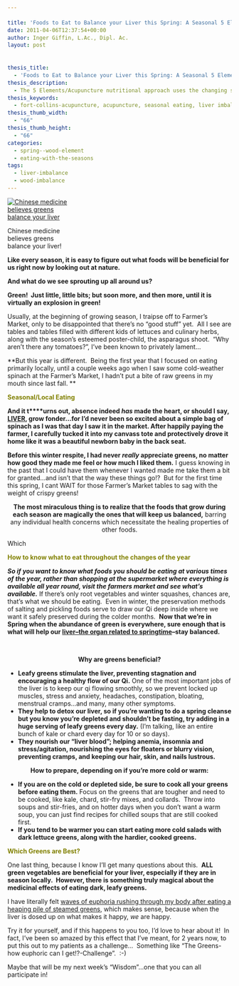 ```yaml
---

title: 'Foods to Eat to Balance your Liver this Spring: A Seasonal 5 Elements Approach'
date: 2011-04-06T12:37:54+00:00
author: Inger Giffin, L.Ac., Dipl. Ac.
layout: post


thesis_title:
  - 'Foods to Eat to Balance your Liver this Spring: A Seasonal 5 Elements Approach'
thesis_description:
  - The 5 Elements/Acupuncture nutritional approach uses the changing seasons to guide our food choices, using seasonal foods as medicine.
thesis_keywords:
  - fort-collins-acupuncture, acupuncture, seasonal eating, liver imbalance, wood element
thesis_thumb_width:
  - "66"
thesis_thumb_height:
  - "66"
categories:
  - spring--wood-element
  - eating-with-the-seasons
tags:
  - liver-imbalance
  - wood-imbalance
---
```

<div id="attachment_1030" style="width: 160px" class="wp-caption alignleft">
  <a href="/assets/images/wp-content/uploads/2011/04/dark-leafy_greens.jpg"><img class="size-thumbnail wp-image-1030" title="dark-leafy_greens" src="/assets/images/wp-content/uploads/2011/04/dark-leafy_greens-150x112.jpg" alt="Chinese medicine believes greens balance your liver" width="150" height="112" srcset="/assets/images/wp-content/uploads/2011/04/dark-leafy_greens-150x112.jpg 150w, /assets/images/wp-content/uploads/2011/04/dark-leafy_greens-300x225.jpg 300w, /assets/images/wp-content/uploads/2011/04/dark-leafy_greens.jpg 480w" sizes="(max-width: 150px) 100vw, 150px" /></a>
  
  <p class="wp-caption-text">
    Chinese medicine believes greens balance your liver!
  </p>
</div>

**Like every season, it is easy to figure out what foods will be beneficial for us right now by looking out at nature.**

**And what do we see sprouting up all around us?** 

**Green!  Just little, little bits; but soon more, and then more, until it is virtually an explosion in green!**

Usually, at the beginning of growing season, I traipse off to Farmer&#8217;s Market, only to be disappointed that there&#8217;s no &#8220;good stuff&#8221; yet.  All I see are tables and tables filled with different kids of lettuces and culinary herbs, along with the season&#8217;s esteemed poster-child, the asparagus shoot.  &#8220;Why aren&#8217;t there any tomatoes?&#8221;, I&#8217;ve been known to privately lament&#8230;

**But this year is different.  Being the first year that I focused on eating primarily locally, until a couple weeks ago when I saw some cold-weather spinach at the Farmer&#8217;s Market, I hadn&#8217;t put a bite of raw greens in my mouth since last fall. ** 

<span style="color: #808000;"><strong>Seasonal/Local Eating</strong></span>

**And it t****urns out, absence indeed _has_ made the heart, or should I say, [LIVER](http://www.wisdomwaysacupuncture.com/2018/05/15/ready-set-wood-season-what-acupuncture-theory-has-to-say-about-spring/), grow fonder&#8230;for I&#8217;d never been so excited about a simple bag of spinach as I was that day I saw it in the market. After happily paying the farmer, I carefully tucked it into my canvass tote and protectively drove it home like it was a beautiful newborn baby in the back seat.**

**Before this winter respite, I had never _really_ appreciate greens, no matter how good they made me feel or how much I liked them.** I guess knowing in the past that I could have them whenever I wanted made me take them a bit for granted&#8230;and isn&#8217;t that the way these things go!?  But for the first time this spring, I cant WAIT for those Farmer&#8217;s Market tables to sag with the weight of crispy greens!

<p style="text-align: center;">
  <strong>The most miraculous thing is to realize that the foods that grow during each season are magically the ones that will keep us balanced,</strong> barring any individual health concerns which necessitate the healing properties of other foods.
</p>

Which

<span style="color: #808000;"><strong>How to know what to eat throughout the changes of the year</strong></span>

_**So if you want to know what foods you should be eating at various times of the year, rather than shopping at the supermarket where everything is available all year round, visit the farmers market and see what&#8217;s available.**_ If there&#8217;s only root vegetables and winter squashes, chances are, that&#8217;s what we should be eating.  Even in winter, the preservation methods of salting and pickling foods serve to draw our Qi deep inside where we want it safely preserved during the colder months.  **Now that we&#8217;re in Spring when the abundance of green is everywhere, sure enough that is what will help our [liver&#8211;the organ related to springtime](http://www.wisdomwaysacupuncture.com/2011/03/21/its-wood-season-tips-for-keeping-your-liver-happy-this-spring/)&#8211;stay balanced.** 

&nbsp;

<p style="text-align: center;">
  <strong>Why are greens beneficial? </strong>
</p>

  * **Leafy greens stimulate the liver, preventing stagnation and encouraging a healthy flow of our Qi.** One of the most important jobs of the liver is to keep our qi flowing smoothly, so we prevent locked up muscles, stress and anxiety, headaches, constipation, bloating, menstrual cramps&#8230;and many, many other symptoms.
  * **They help to detox our liver, so if you&#8217;re wanting to do a spring cleanse but you know you&#8217;re depleted and shouldn&#8217;t be fasting, try adding in a huge serving of leafy greens every day.** (I&#8217;m talking, like an entire bunch of kale or chard every day for 10 or so days).
  * **They nourish our &#8220;liver blood&#8221;; helping anemia, insomnia and stress/agitation, nourishing the eyes for floaters or blurry vision, preventing cramps, and keeping our hair, skin, and nails lustrous.**

<p style="text-align: center;">
  <strong>How to prepare, depending on if you&#8217;re more cold or warm:</strong>
</p>

  * **If you are on the cold or depleted side, be sure to cook all your greens before eating them.** Focus on the greens that are tougher and need to be cooked, like kale, chard, stir-fry mixes, and collards.  Throw into soups and stir-fries, and on hotter days when you don&#8217;t want a warm soup, you can just find recipes for chilled soups that are still cooked first.
  * **If you tend to be warmer you can start eating more cold salads with dark lettuce greens, along with the hardier, cooked greens.**

<span style="color: #808000;"><strong>Which Greens are Best?</strong> </span>

One last thing, because I know I&#8217;ll get many questions about this.  **ALL green vegetables are beneficial for your liver, especially if they are in season locally.  However, there is something truly magical about the medicinal effects of eating dark, leafy greens.**

I have literally felt [waves of euphoria rushing through my body after eating a heaping pile of steamed greens](http://www.wisdomwaysacupuncture.com/2011/06/08/the-long-awaited-greens-experiment-do-try-this-at-home-folks/), which makes sense, because when the liver is dosed up on what makes it happy, _we_ are happy.

Try it for yourself, and if this happens to you too, I&#8217;d love to hear about it!  In fact, I&#8217;ve been so amazed by this effect that I&#8217;ve meant, for 2 years now, to put this out to my patients as a challenge&#8230;  Something like &#8220;The Greens-how euphoric can I get!?-Challenge&#8221;.  :-)

Maybe that will be my next week&#8217;s &#8220;Wisdom&#8221;&#8230;one that you can all participate in!